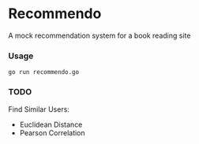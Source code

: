 # Recommendo

A mock recommendation system for a book reading site

### Usage

```go run recommendo.go```

### TODO

Find Similar Users: 
- Euclidean Distance
- Pearson Correlation
